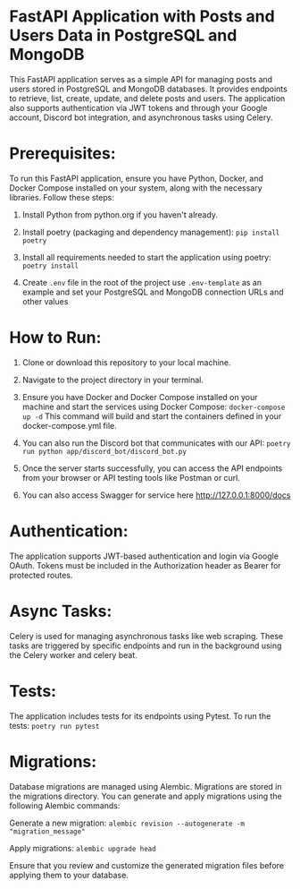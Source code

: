 # FastAPI Application with Posts and Users Data in PostgreSQL and MongoDB

This FastAPI application serves as a simple API for managing posts and users stored in PostgreSQL and MongoDB databases. It provides endpoints to retrieve, list, create, update, and delete posts and users. The application also supports authentication via JWT tokens and through your Google account, Discord bot integration, and asynchronous tasks using Celery.

# Prerequisites:
To run this FastAPI application, ensure you have Python, Docker, and Docker Compose installed on your system, along with the necessary libraries. Follow these steps:

1. Install Python from python.org if you haven't already.

2. Install poetry (packaging and dependency management):
`pip install poetry`

3. Install all requirements needed to start the application using poetry:
`poetry install`

4. Create `.env` file in the root of the project use `.env-template` as an example and set your PostgreSQL and MongoDB connection URLs and other values

# How to Run:

1. Clone or download this repository to your local machine.

2. Navigate to the project directory in your terminal.

3. Ensure you have Docker and Docker Compose installed on your machine and start the services using Docker Compose:
`docker-compose up -d`
This command will build and start the containers defined in your docker-compose.yml file.

4. You can also run the Discord bot that communicates with our API:
`poetry run python app/discord_bot/discord_bot.py`

5. Once the server starts successfully, you can access the API endpoints from your browser or API testing tools like Postman or curl.

6. You can also access Swagger for service here http://127.0.0.1:8000/docs

# Authentication:
The application supports JWT-based authentication and login via Google OAuth. Tokens must be included in the Authorization header as Bearer <token> for protected routes.

# Async Tasks:
Celery is used for managing asynchronous tasks like web scraping. These tasks are triggered by specific endpoints and run in the background using the Celery worker and celery beat.

# Tests:
The application includes tests for its endpoints using Pytest. To run the tests:
`poetry run pytest`

# Migrations:
Database migrations are managed using Alembic. Migrations are stored in the migrations directory. You can generate and apply migrations using the following Alembic commands:

Generate a new migration:
`alembic revision --autogenerate -m "migration_message"`

Apply migrations:
`alembic upgrade head`

Ensure that you review and customize the generated migration files before applying them to your database.

